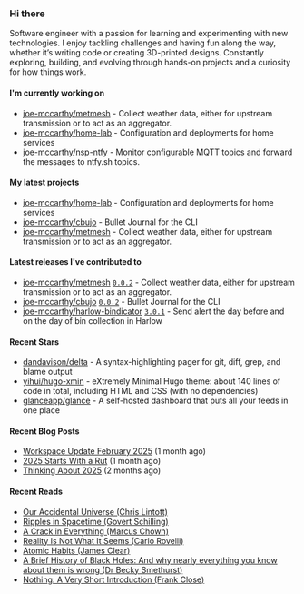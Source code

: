 ### Hi there 

Software engineer with a passion for learning and experimenting with new technologies. I enjoy tackling challenges and having fun along the way, whether it’s writing code or creating 3D-printed designs. Constantly exploring, building, and evolving through hands-on projects and a curiosity for how things work.

#### I'm currently working on

- [joe-mccarthy/metmesh](https://github.com/joe-mccarthy/metmesh) - Collect weather data, either for upstream transmission or to act as an aggregator.
- [joe-mccarthy/home-lab](https://github.com/joe-mccarthy/home-lab) - Configuration and deployments for home services
- [joe-mccarthy/nsp-ntfy](https://github.com/joe-mccarthy/nsp-ntfy) - Monitor configurable MQTT topics and forward the messages to ntfy.sh topics.

#### My latest projects

- [joe-mccarthy/home-lab](https://github.com/joe-mccarthy/home-lab) - Configuration and deployments for home services
- [joe-mccarthy/cbujo](https://github.com/joe-mccarthy/cbujo) - Bullet Journal for the CLI
- [joe-mccarthy/metmesh](https://github.com/joe-mccarthy/metmesh) - Collect weather data, either for upstream transmission or to act as an aggregator.

#### Latest releases I've contributed to

- [joe-mccarthy/metmesh](https://github.com/joe-mccarthy/metmesh) [`0.0.2`](https://github.com/joe-mccarthy/metmesh/releases/tag/0.0.2) - Collect weather data, either for upstream transmission or to act as an aggregator.
- [joe-mccarthy/cbujo](https://github.com/joe-mccarthy/cbujo) [`0.0.2`](https://github.com/joe-mccarthy/cbujo/releases/tag/0.0.2) - Bullet Journal for the CLI
- [joe-mccarthy/harlow-bindicator](https://github.com/joe-mccarthy/harlow-bindicator) [`3.0.1`](https://github.com/joe-mccarthy/harlow-bindicator/releases/tag/3.0.1) - Send alert the day before and on the day of bin collection in Harlow

#### Recent Stars

- [dandavison/delta](https://github.com/dandavison/delta) - A syntax-highlighting pager for git, diff, grep, and blame output
- [yihui/hugo-xmin](https://github.com/yihui/hugo-xmin) - eXtremely Minimal Hugo theme: about 140 lines of code in total, including HTML and CSS (with no dependencies)
- [glanceapp/glance](https://github.com/glanceapp/glance) - A self-hosted dashboard that puts all your feeds in one place

#### Recent Blog Posts

- [Workspace Update February 2025](https://joe-mccarthy.github.io/workspace-february-2025-update/) (1 month ago)
- [2025 Starts With a Rut](https://joe-mccarthy.github.io/starting-2025-in-a-rut/) (1 month ago)
- [Thinking About 2025](https://joe-mccarthy.github.io/thinking-about-2025/) (2 months ago)

#### Recent Reads

- [Our Accidental Universe (Chris Lintott)](https://amzn.eu/d/hyMlwzR)
- [Ripples in Spacetime (Govert Schilling)](https://amzn.eu/d/5G1Qz08)
- [A Crack in Everything (Marcus Chown)](https://amzn.eu/d/aX7v7ak)
- [Reality Is Not What It Seems (Carlo Rovelli)](https://amzn.eu/d/bucNLxU)
- [Atomic Habits (James Clear)](https://amzn.eu/d/fv9Q6OA)
- [A Brief History of Black Holes: And why nearly everything you know about them is wrong (Dr Becky Smethurst)](https://amzn.eu/d/4UPtW5n)
- [Nothing: A Very Short Introduction (Frank Close)](https://amzn.eu/d/ixDkrAa)

